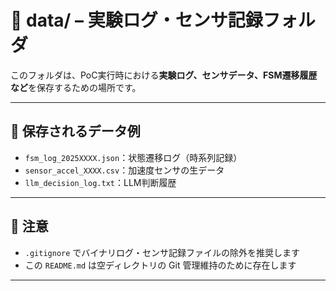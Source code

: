 # 📂 data/ – 実験ログ・センサ記録フォルダ

このフォルダは、PoC実行時における**実験ログ、センサデータ、FSM遷移履歴など**を保存するための場所です。

---

## 🔧 保存されるデータ例

- `fsm_log_2025XXXX.json`：状態遷移ログ（時系列記録）
- `sensor_accel_XXXX.csv`：加速度センサの生データ
- `llm_decision_log.txt`：LLM判断履歴

---

## 📝 注意

- `.gitignore` でバイナリログ・センサ記録ファイルの除外を推奨します
- この `README.md` は空ディレクトリの Git 管理維持のために存在します

---

